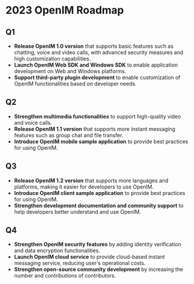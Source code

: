 # 2023 OpenIM Roadmap

## Q1

- **Release OpenIM 1.0 version** that supports basic features such as chatting, voice and video calls, with advanced security measures and high customization capabilities.
- **Launch OpenIM Web SDK and Windows SDK** to enable application development on Web and Windows platforms.
- **Support third-party plugin development** to enable customization of OpenIM functionalities based on developer needs.

## Q2

- **Strengthen multimedia functionalities** to support high-quality video and voice calls.
- **Release OpenIM 1.1 version** that supports more instant messaging features such as group chat and file transfer.
- **Introduce OpenIM mobile sample application** to provide best practices for using OpenIM.

## Q3

- **Release OpenIM 1.2 version** that supports more languages and platforms, making it easier for developers to use OpenIM.
- **Introduce OpenIM client sample application** to provide best practices for using OpenIM.
- **Strengthen development documentation and community support** to help developers better understand and use OpenIM.

## Q4

- **Strengthen OpenIM security features** by adding identity verification and data encryption functionalities.
- **Launch OpenIM cloud service** to provide cloud-based instant messaging service, reducing user's operational costs.
- **Strengthen open-source community development** by increasing the number and contributions of contributors.